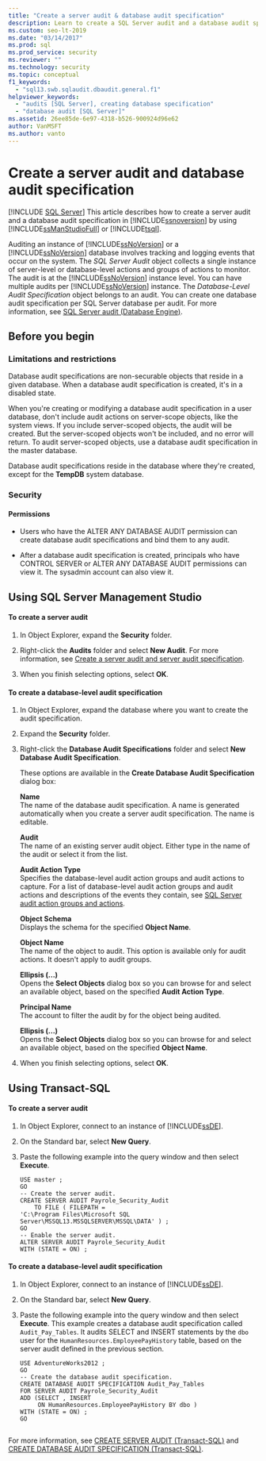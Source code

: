 ```yaml
---
title: "Create a server audit & database audit specification"
description: Learn to create a SQL Server audit and a database audit specification by using SQL Server Management Studio or Transact-SQL (T-SQL).
ms.custom: seo-lt-2019
ms.date: "03/14/2017"
ms.prod: sql
ms.prod_service: security
ms.reviewer: ""
ms.technology: security
ms.topic: conceptual
f1_keywords: 
  - "sql13.swb.sqlaudit.dbaudit.general.f1"
helpviewer_keywords: 
  - "audits [SQL Server], creating database specification"
  - "database audit [SQL Server]"
ms.assetid: 26ee85de-6e97-4318-b526-900924d96e62
author: VanMSFT
ms.author: vanto
---
```

# Create a server audit and database audit specification
[!INCLUDE [SQL Server](../../../includes/applies-to-version/sqlserver.md)]
  This article describes how to create a server audit and a database audit specification in [!INCLUDE[ssnoversion](../../../includes/ssnoversion-md.md)] by using [!INCLUDE[ssManStudioFull](../../../includes/ssmanstudiofull-md.md)] or [!INCLUDE[tsql](../../../includes/tsql-md.md)].  
  
 Auditing an instance of [!INCLUDE[ssNoVersion](../../../includes/ssnoversion-md.md)] or a [!INCLUDE[ssNoVersion](../../../includes/ssnoversion-md.md)] database involves tracking and logging events that occur on the system. The *SQL Server Audit* object collects a single instance of server-level or database-level actions and groups of actions to monitor. The audit is at the [!INCLUDE[ssNoVersion](../../../includes/ssnoversion-md.md)] instance level. You can have multiple audits per [!INCLUDE[ssNoVersion](../../../includes/ssnoversion-md.md)] instance. The *Database-Level Audit Specification* object belongs to an audit. You can create one database audit specification per SQL Server database per audit. For more information, see [SQL Server audit &#40;Database Engine&#41;](../../../relational-databases/security/auditing/sql-server-audit-database-engine.md).  
  
 ##  <a name="BeforeYouBegin"></a> Before you begin  
  
###  <a name="Restrictions"></a> Limitations and restrictions  
 Database audit specifications are non-securable objects that reside in a given database. When a database audit specification is created, it's in a disabled state.  
  
 When you're creating or modifying a database audit specification in a user database, don't include audit actions on server-scope objects, like the system views. If you include server-scoped objects, the audit will be created. But the server-scoped objects won't be included, and no error will return. To audit server-scoped objects, use a database audit specification in the master database.  
  
 Database audit specifications reside in the database where they're created, except for the **TempDB** system database.  
  
###  <a name="Security"></a> Security  
  
####  <a name="Permissions"></a> Permissions  
  
-   Users who have the ALTER ANY DATABASE AUDIT permission can create database audit specifications and bind them to any audit.  
  
-   After a database audit specification is created, principals who have CONTROL SERVER or ALTER ANY DATABASE AUDIT permissions can view it. The sysadmin account can also view it.  
  
##  <a name="SSMSProcedure"></a> Using SQL Server Management Studio  
  
#### To create a server audit  
  
1.  In Object Explorer, expand the **Security** folder.  
  
2.  Right-click the **Audits** folder and select **New Audit**. For more information, see [Create a server audit and server audit specification](../../../relational-databases/security/auditing/create-a-server-audit-and-server-audit-specification.md).  
  
3.  When you finish selecting options, select **OK**.  

#### To create a database-level audit specification  
  
1.  In Object Explorer, expand the database where you want to create the audit specification.  
  
2.  Expand the **Security** folder.  
  
3.  Right-click the **Database Audit Specifications** folder and select **New Database Audit Specification**.  
  
     These options are available in the **Create Database Audit Specification** dialog box:  
  
     **Name**  
     The name of the database audit specification. A name is generated automatically when you create a server audit specification. The name is editable.  
  
     **Audit**  
     The name of an existing server audit object. Either type in the name of the audit or select it from the list.  
  
     **Audit Action Type**  
     Specifies the database-level audit action groups and audit actions to capture. For a list of database-level audit action groups and audit actions and descriptions of the events they contain, see [SQL Server audit action groups and actions](../../../relational-databases/security/auditing/sql-server-audit-action-groups-and-actions.md).  
  
     **Object Schema**  
     Displays the schema for the specified **Object Name**.  
  
     **Object Name**  
     The name of the object to audit. This option is available only for audit actions. It doesn't apply to audit groups.  
  
     **Ellipsis (...)**  
     Opens the **Select Objects** dialog box so you can browse for and select an available object, based on the specified **Audit Action Type**.  
  
     **Principal Name**  
     The account to filter the audit by for the object being audited.  
  
     **Ellipsis (...)**  
     Opens the **Select Objects** dialog box so you can browse for and select an available object, based on the specified **Object Name**.  
  
4.  When you finish selecting options, select **OK**.  
  
##  <a name="TsqlProcedure"></a> Using Transact-SQL  
  
#### To create a server audit  
  
1.  In Object Explorer, connect to an instance of [!INCLUDE[ssDE](../../../includes/ssde-md.md)].  
  
2.  On the Standard bar, select **New Query**.  
  
3.  Paste the following example into the query window and then select **Execute**.  
  
    ```  
    USE master ;  
    GO  
    -- Create the server audit.   
    CREATE SERVER AUDIT Payrole_Security_Audit  
        TO FILE ( FILEPATH =   
    'C:\Program Files\Microsoft SQL Server\MSSQL13.MSSQLSERVER\MSSQL\DATA' ) ;   
    GO  
    -- Enable the server audit.   
    ALTER SERVER AUDIT Payrole_Security_Audit   
    WITH (STATE = ON) ;  
    ```  
  
#### To create a database-level audit specification  
  
1.  In Object Explorer, connect to an instance of [!INCLUDE[ssDE](../../../includes/ssde-md.md)].  
  
2.  On the Standard bar, select **New Query**.  
  
3.  Paste the following example into the query window and then select **Execute**. This example creates a database audit specification called `Audit_Pay_Tables`. It audits SELECT and INSERT statements by the `dbo` user for the `HumanResources.EmployeePayHistory` table, based on the server audit defined in the previous section.  
  
    ```  
    USE AdventureWorks2012 ;   
    GO  
    -- Create the database audit specification.   
    CREATE DATABASE AUDIT SPECIFICATION Audit_Pay_Tables  
    FOR SERVER AUDIT Payrole_Security_Audit  
    ADD (SELECT , INSERT  
         ON HumanResources.EmployeePayHistory BY dbo )   
    WITH (STATE = ON) ;   
    GO  
  
    ```  
  
 For more information, see [CREATE SERVER AUDIT &#40;Transact-SQL&#41;](../../../t-sql/statements/create-server-audit-transact-sql.md) and [CREATE DATABASE AUDIT SPECIFICATION &#40;Transact-SQL&#41;](../../../t-sql/statements/create-database-audit-specification-transact-sql.md).  
  
  
